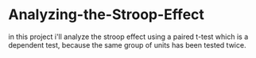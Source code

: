 # Analyzing-the-Stroop-Effect

in this project i'll analyze the stroop effect using a paired t-test which is a dependent test,
because the same group of units has been tested twice.
